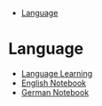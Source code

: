 - [Language](#sec-1)


# Language<a id="sec-1"></a>

-   [Language Learning](language_learning.md)
-   [English Notebook](../english_notebook.md)
-   [German Notebook](../german_notebook.md)
